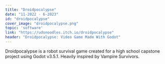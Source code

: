 ```yaml
---
title: "Droidpocalypse"
date: "11-2022 - 6-2023"
id: "droidpocalypse"
cover_image: "droidpocalypse.png"
topic: 'software'
link: "https://udonoodles.itch.io/droidpocalypse"
header: "Droidpocalypse: Video Game Made With Godot"
---
```

Droidpocalypse is a robot survival game created for a high school capstone project using Godot v3.5.1. Heavily inspired by Vampire Survivors.